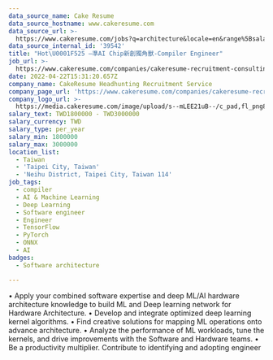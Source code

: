 ```yaml
---
data_source_name: Cake Resume
data_source_hostname: www.cakeresume.com
data_source_url: >-
  https://www.cakeresume.com/jobs?q=architecture&locale=en&range%5Bsalary_range%5D%5Bmin%5D=1000000&page=4
data_source_internal_id: '39542'
title: "Hot\U0001F525 –準AI Chip新創獨角獸-Compiler Engineer"
job_url: >-
  https://www.cakeresume.com/companies/cakeresume-recruitment-consulting/jobs/hot-quasi-ai-chip-new-unicorn-compiler-engineer
date: 2022-04-22T15:31:20.657Z
company_name: CakeResume Headhunting Recruitment Service
company_page_url: 'https://www.cakeresume.com/companies/cakeresume-recruitment-consulting'
company_logo_url: >-
  https://media.cakeresume.com/image/upload/s--mLEE21uB--/c_pad,fl_png8,h_200,w_200/v1620881212/vdbipassrdfr8omwzeq6.png
salary_text: TWD1800000 - TWD3000000
salary_currency: TWD
salary_type: per_year
salary_min: 1800000
salary_max: 3000000
location_list:
  - Taiwan
  - 'Taipei City, Taiwan'
  - 'Neihu District, Taipei City, Taiwan 114'
job_tags:
  - compiler
  - AI & Machine Learning
  - Deep Learning
  - Software engineer
  - Engineer
  - TensorFlow
  - PyTorch
  - ONNX
  - AI
badges:
  - Software architecture

---
```


• Apply your combined software expertise and deep ML/AI hardware architecture knowledge to build ML and Deep learning network for Hardware Architecture. • Develop and integrate optimized deep learning kernel algorithms. • Find creative solutions for mapping ML operations onto advance architecture. • Analyze the performance of ML workloads, tune the kernels, and drive improvements with the Software and Hardware teams. • Be a productivity multiplier. Contribute to identifying and adopting engineer